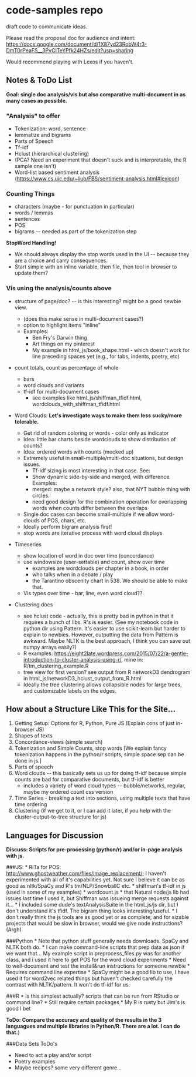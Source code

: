 # code-samples repo
draft code to communicate ideas.

Please read the proposal doc for audience and intent: https://docs.google.com/document/d/1X87yd23RobW4r3-DmT0rPeaFS__3PvCITeYPfk24HZs/edit?usp=sharing

Would recommend playing with Lexos if you haven't.

## Notes & ToDo List

**Goal: single doc analysis/vis but also comparative multi-document in as many cases as possible.**

### "Analysis" to offer

* Tokenization: word, sentence
* lemmatize and bigrams
* Parts of Speech
* Tf-idf
* Hclust (hierarchical clustering)
* (PCA? Need an experiment that doesn't suck and is interpretable, the R sample one isn't)
* Word-list based sentiment analysis (https://www.cs.uic.edu/~liub/FBS/sentiment-analysis.html#lexicon)

### Counting Things

* characters (maybe - for punctuation in particular)
* words / lemmas
* sentences
* POS
* bigrams -- needed as part of the tokenization step

**StopWord Handling!**

* We should always display the stop words used in the UI -- because they are a choice and carry consequences.
* Start simple with an inline variable, then file, then tool in browser to update them?

### Vis using the analysis/counts above

* structure of page/doc? -- is this interesting? might be a good newbie view.
    * (does this make sense in multi-document cases?)
    * option to highlight items "inline"
    * Examples:
        * Ben Fry's Darwin thing
        * Art things on my pinterest
        * My example in html_js/book_shape.html - which doesn't work for line preceding spaces yet (e.g., for tabs, indents, poetry, etc)

* count totals, count as percentage of whole
    * bars
    * word clouds and variants
    * tf-idf for multi-document cases
        * see examples like html_js/shiffman_tfidf.html, wordclouds_with_shiffman_tfidf.html

* Word Clouds: **Let's investigate ways to make them less sucky/more tolerable.**
    * Get rid of random coloring or words - color only as indicator
    * Idea: little bar charts beside wordclouds to show distribution of counts?
    * Idea: ordered words with counts (mocked up)
    * Extremely useful in small-multiple/multi-doc situations, but design issues.
        * Tf-idf sizing is most interesting in that case. See:
        * Show dynamic side-by-side and merged, with difference. Examples:
        * merged: maybe a network style? also, that NYT bubble thing with circles.
        * need good design for the combination operation for overlapping words when counts differ between the overlaps
    * Single doc cases can become small-multiple if we allow word-clouds of POS, chars, etc.
    * Ideally perform bigram analysis first!
    * stop words are iterative process with word cloud displays

* Timeseries
    * show location of word in doc over time (concordance)
    * use windowsize (user-settable) and count, show over time
        * examples are wordclouds per chapter in a book, in order
        * who talks when in a debate / play
        * the Tarantino obscenity chart in 538. We should be able to make that.
    * Vis types over time - bar, line, even word cloud??

* Clustering docs
    * see hclust code - actually, this is pretty bad in python in that it requires a bunch of libs. R's is easier. (See my notebook code in python dir using Pattern.  It's easier to use scikit-learn but harder to explain to newbies. However, outputting the data from Pattern is awkward. Maybe NLTK is the best approach, I think you can save out numpy arrays easily?)
    * R examples: https://eight2late.wordpress.com/2015/07/22/a-gentle-introduction-to-cluster-analysis-using-r/, mine in: R/tm_clustering_example.R
    * tree view for first version? see output from R networkD3 dendrogram in html_js/networkD3_hclust_output_from_R.html
    * Ideally the tree clustering allows collapsible nodes for large trees, and customizable labels on the edges.

## How about a Structure Like This for the Site...

1) Getting Setup:
    Options for R, Python, Pure JS
    (Explain cons of just in-browser JS)
2) Shapes of texts
3) Concordance-views (simple search)
4) Tokenization and Simple Counts, stop words  [We explain fancy tokenization happens in the python/r scripts, simple space sep can be done in js.]
5) Parts of speech
6) Word clouds -- this basically sets us up for doing tf-idf because simple counts are bad for comparative documents, but tf-idf is better
    * includes a variety of word cloud types -- bubble/networks, regular, maybe my ordered count css version
7) Time Series - breaking a text into sections, using multiple texts that have time ordering
8) Clustering (if we get to it, or I can add it later, if you help with the cluster-output-to-tree structure for js)

## Languages for Discussion

**Discuss: Scripts for pre-processing (python/r) and/or in-page analysis with js.**

###JS:
    * RiTa for POS: http://www.ghostweather.com/files/image_replacement/; I haven't experimented with all of it's capabilities yet. Not sure I believe it can be as good as nltk/SpaCy and R's tm/NLP/SnowballC etc.
    * shiffman's tf-idf in js (used in some of my examples)
    * wordcount.js
    * that Natural node/js lib had issues last time I used it, but Shiffman was issueing merge requests against it...
    * I included some dude's textAnalysisSuite in the html_js/js dir, but I don't understand it's tfidf. The bigram thing looks interesting/useful.
    * I don't really think the js tools are as good yet or as complete; and for sizable projects that would be slow in browser, would we give node instructions?  (Argh)

###Python
    * Note that python stuff generally needs downloads. SpaCy and NLTK both do.
    * I can make command-line scripts that prep data as json if we want that... My example script in preprocess_files.py was for another class, and i used it here to get POS for the word cloud experiments
    * Need to well-document and test the install&run instructions for someone newbie
    * Requires command line expertise
    * SpaCy might be a good lib to use, I have used it for word2vec related things but haven't checked carefully the contrast with NLTK/pattern.  It won't do tf-idf for us.

###R
    * Is this simplest actually? scripts that can be run from RStudio or command line?
    * Still require certain packages
    * My R is rusty but Jim's is good I bet

**ToDo: Compare the accuracy and quality of the results in the 3 languagues and multiple libraries in Python/R. There are a lot.  I can do that.**)

###Data Sets ToDo's

* Need to act a play and/or script
* Poetry examples
* Maybe recipes?  some very different genre...

